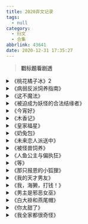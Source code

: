 ```yaml
---
title: 2020弃文记录
tags:
  - null
category:
  - 扫文
  - 合集
abbrlink: 43641
date: 2020-12-31 17:35:27
---
```

<meta name="referrer" content="no-referrer" />

> 
<!-- more -->

> **戳标题看剧透**

<details>
<summary>《桃花橘子冰》2</summary>
5章弃。
男主漫画大神，女主小助理。一个因童年被家暴导致耳背，一个家庭幸福美满但有点小结巴。青梅竹马，女主救赎男主。
我现在是看不进这种甜宠文了[二哈]男主对别人爱理不理在女主面前装可怜，女主软软的，配角们的人设和对话也很模板化……累了累了。
</details>

<details>
<summary>《病弱反派饲养指南》</summary>
85章弃。
女主穿书成女配，一心帮助被人瞧不起的残疾男主。在男主心里女主就是他唯一的光，但由于自卑只能把嫉妒爱慕压在心底，最后为了女主愿意治疗双腿。女主对男主一开始同情，在收到太多好意后渐渐喜欢上他。
前面好看，后面越看越腻。虽然吧能理解男主自卑，但在80章之前一直重复描写心理状态就看得挺没劲，拖太长了。
</details>

<details>
<summary>《这不魔法》</summary>
38章弃。
我错了，我早该意识到自己喜欢的是相声团而不是正经的推理，原本就对无限流之类无感的我根本啃不下去[跪了]
简单概括就是女主某天突然被拉到一个世界需要她跑一个又一个世界来进行强化升级，男主是脾气暴躁的女装大佬，不知道什么原因会带着女主这只萌新一起飞。
虽然有涉及到跑团不过作者都会在文中进行简单说明，还改了一些规则，不了解跑团的可以当纯无限流看。
</details>

<details>
<summary>《被迫成为妖怪的合法结缘者》</summary>
43章弃。
女主死后获得多活一年的机会，条件是要和妖怪男主结缘成为他的宠物。男主脾气暴躁不愿亲近人，女主性格佛系很会哄男主。
设定暖心，妖怪可以饲养人类，大部分妖怪都是宠物成精后轮到他们饲养曾经的主人。不过感觉文笔一般般，过于强调女主的性格有多么与众不同，男主对女主的好感也来得很突然。看剧透说是有前世姻缘，没能坚持到那部分[二哈]
</details>

<details>
<summary>《今宵好》</summary>
81章弃。
不想概括了，关键词“青梅竹马”“少年将军”。
我真想剁了自己看了开头几章就全文订购的手。从头到尾看得胃疼，作者写文是真的随心所欲，一边强行虐一边还多次在作话强调自己是亲妈这个是甜文，气得我干脆隐藏了[哼]
里面的角色一言难尽，就不多说别的了但那个🐶皇帝真的气到我更年期提前发作[打脸]
感情方面前面好几次看到皇后就色欲熏心，结果一做完皇后流汗了妆毁了露出素颜就心生厌恶。这个太真实了还不如从一开始就对皇后没好感呢。
剧情方面虐男主虐到飞起。皇帝不信任将军男主，先是捧他上位又是安排他被孤立，威胁女主不可与男主成亲，女主她爸都决定辞官当庶民了也不给人辞。搞得男主自暴自弃开始自残，最后主动喝下毒药变痴傻。
这下终于把皇后（哦男主是她侄子）惹火了自求废后。皇帝还气她把自己一腔真心当狗喂了，怎么就不想想自己为了控制男主棒打鸳鸯呢。
这渣渣在番外居然还和皇后he了，还特地写了3章！我呸！！！
</details>

<details>
<summary>《木香记》</summary>
62章弃。
男女主自幼定下娃娃亲却相看两相厌，男主因为女主脾气过于直爽看不出她有什么才华所以不情愿，女主则因男主及其家人的态度而感到不满。直到男主被贬远谪，女主虽要到了和离书但不得不跟着去。一路上两人渐渐发现对方的闪光点，没什么波折就复合了。
事业线为主的种田文。文笔在线但我看不进种田文，就是冲着男女主复合看的，看到他俩在一起就没再看了。
搜了下剧透说是后面女主金手指越来越大（明明非穿越却会改良大炮之类的），这个我也受不了…
</details>

<details>
<summary>《皇家福星》</summary>

女主重生了七次，前面几次不是被害死就是随着男主的死而死，每次都无法逃离被卖给男主当丫鬟的命运。每一世男主都爱着女主，女主为了对抗命运做出过不同的抉择。

看完前面几章就直接跳到后面的部分开始看了。我喜欢男主最后也想起前几世的设定。暖心的是作者给每个人都安排了圆满的结局，都各自有cp，就连前几世的坏人在这一世也因女主的金手指而当了一世好人，回想起前几世的所作所为也心怀愧疚。
嗐剧情挺好的，就是不大喜欢扮猪吃老虎的女主[二哈]
</details>

<details>
<summary>《奶兔包》</summary>
第11章弃。
难搞人气演员x温婉幼儿园老师
我居然才看了这么一点吗……那就不方便吐槽了，纯记录下 ​​​​
</details>

<details>
<summary>《未来恋人派送中》</summary>
56章弃。
男女主原本是没啥交情的同班同学，某天男主突然收到未来女主的短信说是他老婆，要他帮忙解决女主的糟心事。男主就开始观察女主然后渐渐上心了，女主面对校草的热心帮助很难不动心。
没雷点，就是文笔感觉有一丢丢小白，剧情有一丢丢平淡_(:з」∠)_ ​​​​
</details>

<details>
<summary>《被怪兽饲养》</summary>
63章弃。
人类女主穿越到未来兽人世界被龙族男主饲养，一边学语言一边上学。爹系男友男主x小可爱女主

其实没啥雷点，也没糟心剧情，感情戏很甜，配角皆好人，女主满脑子黄色废料挺可爱。就是甜文有点长看不大下去。 ​​​​
</details>

<details>
<summary>《人鱼公主与偏执狂》</summary>
20章弃。
人鱼女主x试验品男主。设定不错，个人受不了文笔。每个眼神每个动作都要用一大堆华丽的词藻修饰，重要场面这么写还挺好看的，日常场面也这么华丽就有点过了的感觉[跪了] ​​​​
</details>

<details>
<summary>《等》</summary>
17章弃。
剧情挺好，就是文风个人觉得有点矫情，看不下去。 ​​​​
</details>

<details>
<summary>《那只报恩的小狐狸》</summary>
58章弃。
冲着文案看的，无脑甜宠文。有多无脑呢，就是和男女主作对的人集体降智冲到面前哇哇大叫，然后轮到男主装逼了，然后对面就被吓走了。下一波又来个新炮灰重复以上步骤[二哈]有多甜宠呢，就是“命都给你”的那种甜宠。腻了腻了 ​​​​
</details>

<details>
<summary>《我的天才男友》</summary>
38章弃。
自闭症男主x小太阳女主。青梅竹马。
怎么说呢，每个剧情都有种“哦果然会这样啊”的套路感。而且青梅竹马文诶，从小学到高中都形影不离诶，就算再迟钝吧也多多少少会有点朦胧的好感吧？（以男女主的角色来说）男主倒是开窍了，女主那边完全看不出有喜欢男主的迹象。
看了下评论区都说看完结局也不觉得女主有多喜欢男主。神奇了，第一次见自闭症男主文感情戏没那么甜的……这种设定我就是冲着女宠男来的，和预期不符，溜了溜了。
</details>

<details>
<summary>《我，海獭，打钱！》</summary>
37章弃
女主穿越到异世界成为团宠海獭，从此靠卖萌直播走上獭生巅峰。
我原本还能get海獭的可爱的，就是直播观众们的反应每次都那么夸张看着好腻歪……溜了溜了。 ​​​​
</details>

<details>
<summary>《男主是邪恶女巫》</summary>
21章弃。
看后面有女强男弱的趋势个人不太喜就弃了…
女主穿越成公主被女巫们带走关进城堡，遇到一只听懂人话的黑猫（男主）要她帮忙杀掉他，后来遇到一条黑蛇也同样如此。原来男主中了月圆之夜会变小动物控制不住自残的诅咒，唯有昏迷或死亡才能回到原来的身体。
女主对这个外表冷淡实则易害羞的男主十分有好感，听闻男主杀人发现他就是传说中残暴的王也能毫不在意的那种好感。少女啊你这爱情滤镜是不是太重了都不纠结一下的吗[哆啦A梦吃惊]
后面看到女主调戏男主就没看下去了，这人设不是我的喜好[二哈]设定还是可以的。
</details>

<details>
<summary>《白大褂和燕尾帽》</summary>
79章弃。
看前面还想强推来着，对不起啊个人很讨厌中间的误会梗还纠结那么久实在看不下去[跪了]38章在一起57章分手90章和好，原以为是甜文，这分手期长到出乎意料，而这误会也挺无语我觉得……

男主前女友自杀了女主也知情，两人在第一次后男主在梦中喊了前女友的名字，因为这个吵架能理解，但分手就不至于吧，又不是念念不忘白月光梗。
实际上也不是他俩提的分手，是姐控的女主妹妹两头撒谎说要分手，男女主也没当面确认，就这么一直误会着。
后面是男主先知道是误会的，但又觉得不好再伤害女主所以也不告诉她真相，两人继续误会着。
这是磨合男女主的感情呢还是磨练我的意志呢，男女主的感情就像那摩擦出的火花，我的感情就是摩擦过程中掉落下来的渣渣，他们心动了，我心死了👋
</details>

<details>
<summary>《你太甜了》</summary>
51章弃
女主误打误撞进了男主的公司当实习生，男主认出她是当年高中送自己情书的女孩，误会她是为了追自己才来公司，从此看她的一举一动都别有用心，这观察久了自己也动心了。然而实际上女主当年送错情书也没看清人，自然也不知道男主是谁，就男主一人在那疯狂脑补自我攻略。

冲着梗去的，可惜男女主人设不戳我，好久没看过这么经典的霸总人设了[笑cry]
女主当年是要送给男主的好兄弟男配的，后来成为了男配的粉丝。男配早就看穿是男主误会了，但他看热闹不嫌事大也就没拆穿。
后来男主把情书给女主看却直接被否认，好惨，难过到买醉对空大吼自己哪里不如男配了[允悲]
不过女主其实也有动心啦，没对男主说而已。我就看到这里弃文了，主要是作者老喜欢用“男人”“女孩”代指男女主怪别扭的……
</details>

<details>
<summary>《我全家都很奇怪》</summary>
49章弃
尚在襁褓中的女主被人丢弃，而后被居住在鬼宅里的五只鬼捡回去养大。女主上幼儿园后认识了驱鬼师男主，第一次意识到原来家人们是鬼，但女主内心依旧把他们当做家人。实力强大的鬼们还与驱鬼师做了交易，让驱鬼师教女主学习驱鬼保护自己。

挺温馨的一篇文，女主是可可爱爱热心善良的人设，小时候还好，长大后对女主的描写太频繁实在受不了。
这外貌描写第一次写详细点也正常，后面还经常反复形容，“像玻璃一样浅褐色眼睛透过洋娃娃一样卷翘的睫毛望着她”“她站在原地，轻轻糯糯软软的呼气平息，接着转过身。白糯的眉眼柔软的弯成了两个笑眼，含着浅褐色的碎光朝它们跑过去”
好了我已经知道女主很糯了不要再说了🙉
</details>
